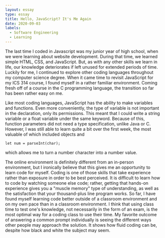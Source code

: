 ```yaml
---
layout: essay
type: essay
title: Hello, JavaScript? It's Me Again
date: 2020-09-03
labels:
  - Software Engineering
  - Learning
---
```


The last time I coded in Javascript was my junior year of high school, when we were learning about website development. During that time, we learned simple HTML, CSS, and JavaScript. But, as with any other skills we learn in life, our knowledge deteriorates if left unused for extended periods of time. Luckily for me, I continued to explore other coding languages throughout my computer science degree. When it came time to revisit JavaScript for my ICS 314 course, I found myself in a rather familiar environment. Coming fresh off of a course in the C programming language, the transition so far has been rather easy on me.

Like most coding languages, JavaScript has the ability to make variables and functions. Even more conveniently, the type of variable is not important in the declaration, only its permissions. This meant that I could write a string variable or a float variable under the same keyword. Because of this, function parameters did not need a type specification, unlike Java or C. However, I was still able to learn quite a bit over the first week, the most valuable of which included objects and
```
let num = parseInt(char);
```
which allows me to turn a number character into a number value.

The online environment is definitely different from an in-person environment, but I ironically believe that this gives me an opportunity to learn code for myself. Coding is one of those skills that take experience rather than exposure in order to be best perceived. It is difficult to learn how to code by watching someone else code; rather, getting that hands-on experience gives you a "muscle memory" type of understanding, as well as the satisfaction that your thousand-plus line program works. So far, I have found myself learning code better outside of a classroom environment and on my own pace than in a classroom environment. I think that using class time to test one's knowledge, not necessarily in the form of an exam, is the most optimal way for a coding class to use their time. My favorite outcome of answering a common prompt individually is seeing the different ways other people may approach the solution. It shows how fluid coding can be, despite how black and white the subject may seem. 
